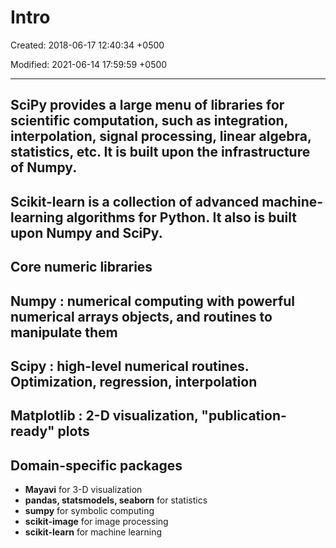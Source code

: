 # Intro

Created: 2018-06-17 12:40:34 +0500

Modified: 2021-06-14 17:59:59 +0500

---

## SciPy provides a large menu of libraries for scientific computation, such as integration, interpolation, signal processing, linear algebra, statistics, etc. It is built upon the infrastructure of Numpy.

## Scikit-learn is a collection of advanced machine-learning algorithms for Python. It also is built upon Numpy and SciPy.

## Core numeric libraries

## Numpy : numerical computing with powerful numerical arrays objects, and routines to manipulate them

## Scipy : high-level numerical routines. Optimization, regression, interpolation

## Matplotlib : 2-D visualization, "publication-ready" plots

## Domain-specific packages
-   **Mayavi** for 3-D visualization
-   **pandas, statsmodels, seaborn** for statistics
-   **sumpy** for symbolic computing
-   **scikit-image** for image processing
-   **scikit-learn** for machine learning

